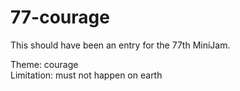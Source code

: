 77-courage
==========

This should have been an entry for the 77th MiniJam.

Theme:		courage  
Limitation:	must not happen on earth  
